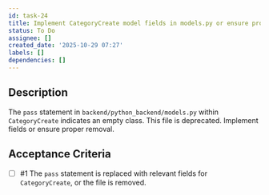 ```yaml
---
id: task-24
title: Implement CategoryCreate model fields in models.py or ensure proper removal
status: To Do
assignee: []
created_date: '2025-10-29 07:27'
labels: []
dependencies: []
---
```


## Description

<!-- SECTION:DESCRIPTION:BEGIN -->
The `pass` statement in `backend/python_backend/models.py` within `CategoryCreate` indicates an empty class. This file is deprecated. Implement fields or ensure proper removal.
<!-- SECTION:DESCRIPTION:END -->

## Acceptance Criteria
<!-- AC:BEGIN -->
- [ ] #1 The `pass` statement is replaced with relevant fields for `CategoryCreate`, or the file is removed.
<!-- AC:END -->
